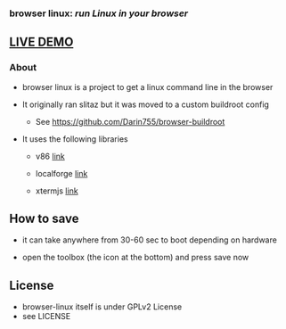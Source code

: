 ### **browser linux:** _run Linux in your browser_

## [LIVE DEMO](https://darin755.github.io/browser-linux/)

### About

 - browser linux is a project to get a linux command line in the browser

 - It originally ran slitaz but it was moved to a custom buildroot config

   - See https://github.com/Darin755/browser-buildroot

 - It uses the following libraries

   - v86 [link](https://github.com/copy/v86)

   - localforge [link](https://github.com/localForage/localForage)

   - xtermjs [link](https://github.com/xtermjs/xterm.js)

## How to save

 - it can take anywhere from 30-60 sec to boot depending on hardware

 - open the toolbox (the icon at the bottom) and press save now

## License

 - browser-linux itself is under GPLv2 License
 - see LICENSE
